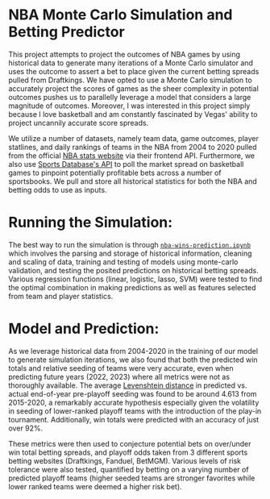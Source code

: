 # NBA Monte Carlo Simulation and Betting Predictor

This project attempts to project the outcomes of NBA games by using historical data to generate many iterations of a Monte Carlo simulator and uses the outcome to assert a bet to place given the current betting spreads pulled from Draftkings. We have opted to use a Monte Carlo simulation to accurately project the scores of games as the sheer complexity in potential outcomes pushes us to parallelly leverage a model that considers a large magnitude of outcomes. Moreover, I was interested in this project simply because I love basketball and am constantly fascinated by Vegas' ability to project uncannily accurate score spreads.

We utilize a number of datasets, namely team data, game outcomes, player statlines, and daily rankings of teams in the NBA from 2004 to 2020 pulled from the official [NBA stats website](https://www.nba.com/stats) via their frontend API. Furthermore, we also use [Sports Database's API](https://sportsdatabase.com/) to poll the market spread on basketball games to pinpoint potentially profitable bets across a number of sportsbooks. We pull and store all historical statistics for both the NBA and betting odds to use as inputs.

# Running the Simulation:

The best way to run the simulation is through [`nba-wins-prediction.ipynb`](https://github.com/roycekoh/nba_simulator_and_predictor/blob/main/src/nba-wins-prediction.ipynb) which involves the parsing and storage of historical information, cleaning and scaling of data, training and testing of models using monte-carlo validation, and testing the posited predictions on historical betting spreads. Various regression functions (linear, logistic, lasso, SVM) were tested to find the optimal combination in making predictions as well as features selected from team and player statistics.

# Model and Prediction:

As we leverage historical data from 2004-2020 in the training of our model to generate simulation iterations, we also found that both the predicted win totals and relative seeding of teams were very accurate, even when predicting future years (2022, 2023) where all metrics were not as thoroughly available. The average [Levenshtein distance](https://en.wikipedia.org/wiki/Levenshtein_distance) in predicted vs. actual end-of-year pre-playoff seeding was found to be around 4.613 from 2015-2020, a remarkably accurate hypothesis especially given the volatility in seeding of lower-ranked playoff teams with the introduction of the play-in tournament. Additionally, win totals were predicted with an accuracy of just over 92%.

These metrics were then used to conjecture potential bets on over/under win total betting spreads, and playoff odds taken from 3 different sports betting websites (Draftkings, Fanduel, BetMGM). Various levels of risk tolerance were also tested, quantified by betting on a varying number of predicted playoff teams (higher seeded teams are stronger favorites while lower ranked teams were deemed a higher risk bet).
